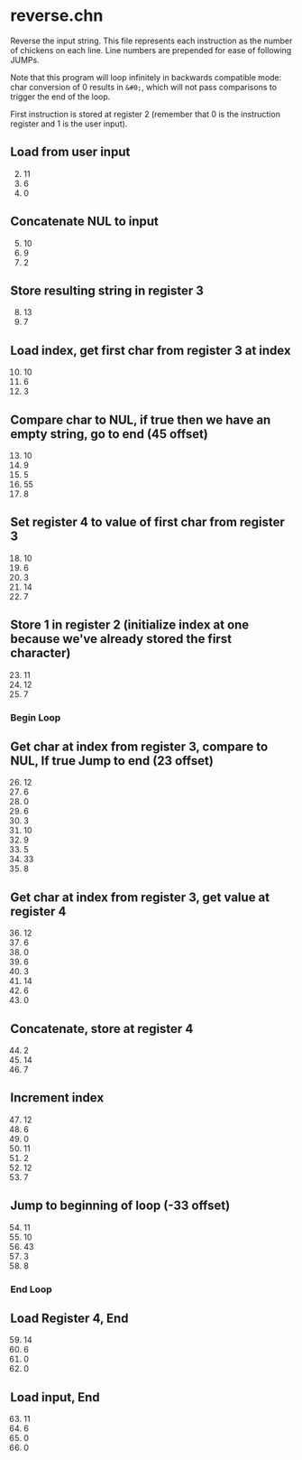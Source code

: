 # reverse.chn 

Reverse the input string. This file represents each instruction as the number of chickens on each line. Line numbers are prepended for ease of following JUMPs.

Note that this program will loop infinitely in backwards compatible mode: char conversion of 0 results in `&#0;`, which will not pass comparisons to trigger the end of the loop.

First instruction is stored at register 2 (remember that 0 is the instruction register and 1 is the user input).

## Load from user input
2. 11
3. 6
4. 0

## Concatenate NUL to input
5. 10
6. 9
7. 2

## Store resulting string in register 3
8. 13
9. 7

## Load index, get first char from register 3 at index
10. 10
11. 6
12. 3

## Compare char to NUL, if true then we have an empty string, go to end (45 offset)
13. 10
14. 9
15. 5
16. 55
17. 8

## Set register 4 to value of first char from register 3
18. 10
19. 6
20. 3
21. 14
22. 7

## Store 1 in register 2 (initialize index at one because we've already stored the first character)
23. 11
24. 12
25. 7

### Begin Loop
## Get char at index from register 3, compare to NUL, If true Jump to end (23 offset)
26. 12
27. 6
28. 0
29. 6
30. 3
31. 10
32. 9
33. 5
34. 33
35. 8

## Get char at index from register 3, get value at register 4
36. 12
37. 6
38. 0
39. 6
40. 3
41. 14
42. 6
43. 0

## Concatenate, store at register 4
44. 2
45. 14
46. 7

## Increment index
47. 12
48. 6
49. 0
50. 11
51. 2
52. 12
53. 7

## Jump to beginning of loop (-33 offset)
54. 11
55. 10
56. 43
57. 3
58. 8
### End Loop

## Load Register 4, End
59. 14
60. 6
61. 0
62. 0

## Load input, End
63. 11
64. 6
65. 0
66. 0
